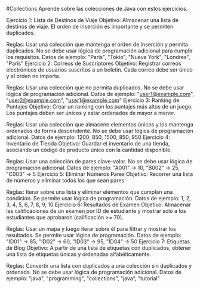 
#Collections
Aprende sobre las colecciones de Java con estos ejercicios.

Ejercicio 1: Lista de Destinos de Viaje
Objetivo: Almacenar una lista de destinos de viaje. El orden de inserción es importante y se permiten duplicados.

Reglas: Usar una colección que mantenga el orden de inserción y permita duplicados. No se debe usar lógica de programación adicional para cumplir los requisitos.
Datos de ejemplo: "París", "Tokio", "Nueva York", "Londres", "París"
Ejercicio 2: Correos de Suscriptores
Objetivo: Registrar correos electrónicos de usuarios suscritos a un boletín. Cada correo debe ser único y el orden no importa.

Reglas: Usar una colección que no permita duplicados. No se debe usar lógica de programación adicional.
Datos de ejemplo: "user1@example.com", "user2@example.com", "user1@example.com"
Ejercicio 3: Ranking de Puntajes
Objetivo: Crear un ranking con los puntajes más altos de un juego. Los puntajes deben ser únicos y estar ordenados de mayor a menor.

Reglas: Usar una colección que almacene elementos únicos y los mantenga ordenados de forma descendente. No se debe usar lógica de programación adicional.
Datos de ejemplo: 1200, 850, 1500, 850, 950
Ejercicio 4: Inventario de Tienda
Objetivo: Guardar el inventario de una tienda, asociando un código de producto único con la cantidad disponible.

Reglas: Usar una colección de pares clave-valor. No se debe usar lógica de programación adicional.
Datos de ejemplo: "A001" -> 10, "B002" -> 25, "C003" -> 5
Ejercicio 5: Eliminar Números Pares
Objetivo: Recorrer una lista de números y eliminar todos los que sean pares.

Reglas: Iterar sobre una lista y eliminar elementos que cumplan una condición. Se permite usar lógica de programación.
Datos de ejemplo: 1, 2, 3, 4, 5, 6, 7, 8, 9, 10
Ejercicio 6: Resultados de Examen
Objetivo: Almacenar las calificaciones de un examen por ID de estudiante y mostrar solo a los estudiantes que aprobaron (calificación >= 70).

Reglas: Usar un mapa y luego iterar sobre él para filtrar y mostrar los resultados. Se permite usar lógica de programación.
Datos de ejemplo: "ID01" -> 85, "ID02" -> 60, "ID03" -> 95, "ID04" -> 50
Ejercicio 7: Etiquetas de Blog
Objetivo: A partir de una lista de etiquetas con duplicados, obtener una lista de etiquetas únicas y ordenadas alfabéticamente.

Reglas: Convertir una lista con duplicados a una colección sin duplicados y ordenada. No se debe usar lógica de programación adicional.
Datos de ejemplo: "java", "programming", "collections", "java", "tutorial"